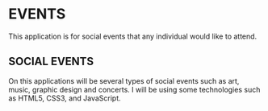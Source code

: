 # EVENTS

This application is for social events 
that any individual would like to attend.

## SOCIAL EVENTS
On this applications will be several types 
of social events such as art, music, graphic
design and concerts.
I will be using some technologies such as 
HTML5, CSS3, and JavaScript.
